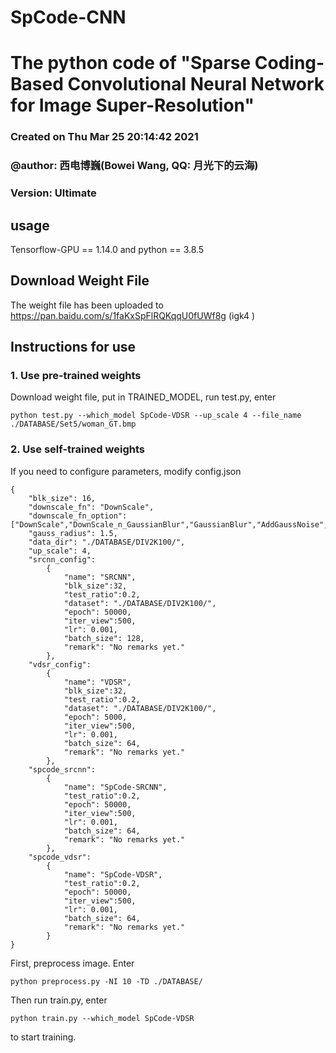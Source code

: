 # SpCode-CNN
# The python code of  "Sparse Coding-Based Convolutional Neural Network for Image Super-Resolution"

### Created on Thu Mar 25 20:14:42 2021

### @author: 西电博巍(Bowei Wang, QQ: 月光下的云海)

### Version: Ultimate

## usage
Tensorflow-GPU == 1.14.0 and python == 3.8.5

## Download Weight File
The weight file has been uploaded to https://pan.baidu.com/s/1faKxSpFlRQKqqU0fUWf8g (igk4 )

## Instructions for use
### 1. Use pre-trained weights
Download weight file, put in TRAINED_MODEL, run test.py, enter
```
python test.py --which_model SpCode-VDSR --up_scale 4 --file_name ./DATABASE/Set5/woman_GT.bmp 
```

### 2. Use self-trained weights
If you need to configure parameters, modify config.json

```
{
    "blk_size": 16,
    "downscale_fn": "DownScale",
    "downscale_fn_option":["DownScale","DownScale_n_GaussianBlur","GaussianBlur","AddGaussNoise","DownScale_n_GaussianBlur_n_AddGaussNoise"],
    "gauss_radius": 1.5,
	"data_dir": "./DATABASE/DIV2K100/",
    "up_scale": 4,
    "srcnn_config":
        {
            "name": "SRCNN",
            "blk_size":32,
            "test_ratio":0.2,
            "dataset": "./DATABASE/DIV2K100/",
            "epoch": 50000,
            "iter_view":500,
            "lr": 0.001,
            "batch_size": 128,
            "remark": "No remarks yet."
        },
    "vdsr_config":
        {
            "name": "VDSR",
            "blk_size":32,
            "test_ratio":0.2,
            "dataset": "./DATABASE/DIV2K100/",
            "epoch": 5000,
            "iter_view":500,
            "lr": 0.001,
            "batch_size": 64,
            "remark": "No remarks yet."
        },
    "spcode_srcnn":
        {
            "name": "SpCode-SRCNN",
            "test_ratio":0.2,
            "epoch": 50000,
            "iter_view":500,
            "lr": 0.001,
            "batch_size": 64,
            "remark": "No remarks yet."
        },
    "spcode_vdsr":
        {
            "name": "SpCode-VDSR",
            "test_ratio":0.2,
            "epoch": 50000,
            "iter_view":500,
            "lr": 0.001,
            "batch_size": 64,
            "remark": "No remarks yet."
        }
}
```
First, preprocess image. Enter

```python preprocess.py -NI 10 -TD ./DATABASE/ ```

Then run train.py, enter
```
python train.py --which_model SpCode-VDSR
```
to start training.
